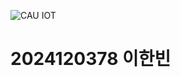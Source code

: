 ![CAU IOT](https://capsule-render.vercel.app/api?type=soft&color=f0f5b0&height=300&section=header&text=CAU%20IOT&fontSize=90)
# 2024120378 이한빈
